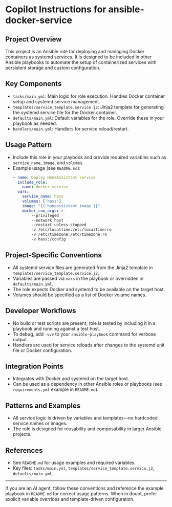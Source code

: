 # Copilot Instructions for ansible-docker-service

## Project Overview
This project is an Ansible role for deploying and managing Docker containers as systemd services. It is designed to be included in other Ansible playbooks to automate the setup of containerized services with persistent storage and custom configuration.

## Key Components
- `tasks/main.yml`: Main logic for role execution. Handles Docker container setup and systemd service management.
- `templates/service_template.service.j2`: Jinja2 template for generating the systemd service file for the Docker container.
- `defaults/main.yml`: Default variables for the role. Override these in your playbook as needed.
- `handlers/main.yml`: Handlers for service reload/restart.

## Usage Pattern
- Include this role in your playbook and provide required variables such as `service_name`, `image`, and `volumes`.
- Example usage (see `README.md`):
  ```yaml
  - name: Deploy HomeAssistant service
    include_role:
      name: docker-service
    vars:
      service_name: hass
      volumes: ['hass']
      image: "{{ homeassistant_image }}"
      docker_run_args: >-
          --privileged
          --network host
          --restart unless-stopped
          -v /etc/localtime:/etc/localtime:ro
          -v /etc/timezone:/etc/timezone:ro
          -v hass:/config
  ```

## Project-Specific Conventions
- All systemd service files are generated from the Jinja2 template in `templates/service_template.service.j2`.
- Variables are passed via `vars` in the playbook or overridden in `defaults/main.yml`.
- The role expects Docker and systemd to be available on the target host.
- Volumes should be specified as a list of Docker volume names.

## Developer Workflows
- No build or test scripts are present; role is tested by including it in a playbook and running against a test host.
- To debug, add `-vvv` to your `ansible-playbook` command for verbose output.
- Handlers are used for service reloads after changes to the systemd unit file or Docker configuration.

## Integration Points
- Integrates with Docker and systemd on the target host.
- Can be used as a dependency in other Ansible roles or playbooks (see `requirements.yml` example in `README.md`).

## Patterns and Examples
- All service logic is driven by variables and templates—no hardcoded service names or images.
- The role is designed for reusability and composability in larger Ansible projects.

## References
- See `README.md` for usage examples and required variables.
- Key files: `tasks/main.yml`, `templates/service_template.service.j2`, `defaults/main.yml`.

---

If you are an AI agent, follow these conventions and reference the example playbook in `README.md` for correct usage patterns. When in doubt, prefer explicit variable overrides and template-driven configuration.
